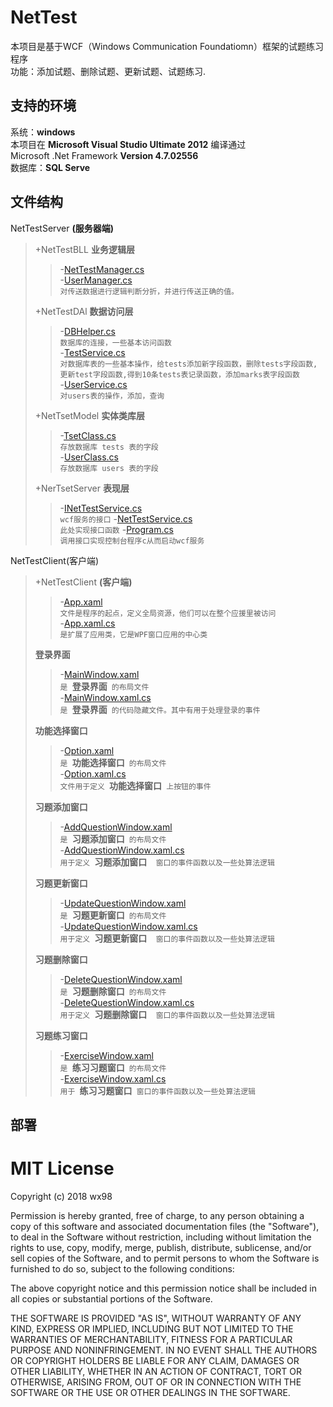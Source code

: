# NetTest
本项目是基于WCF（Windows Communication Foundatiomn）框架的试题练习程序   
功能：添加试题、删除试题、更新试题、试题练习.
## 支持的环境
系统：__windows__   
本项目在  __Microsoft Visual Studio Ultimate 2012__  编译通过   
Microsoft .Net Framework __Version 4.7.02556__    
数据库：__SQL Serve__

## 文件结构
NetTestServer __(服务器端)__    
>
>+NetTestBLL __业务逻辑层__   
>>-[NetTestManager.cs](/NetTestServer/NetTestBLL/TestManager.cs)   
>>-[UserManager.cs](/NetTestServer/NetTestBLL/UserManager.cs)   
>>`对传送数据进行逻辑判断分折，并进行传送正确的值。`
>
>+NetTestDAl __数据访问层__   
>>-[DBHelper.cs](/NetTestServer/NetTestDAL/DBHelper.cs)   
>>`数据库的连接，一些基本访问函数`   
>>-[TestService.cs](/NetTestServer/NetTestDAL/TestService.cs)    
>>`对数据库表的一些基本操作，给tests添加新字段函数，删除tests字段函数,`
>>`更新test字段函数,得到10条tests表记录函数，添加marks表字段函数`   
>>-[UserService.cs](/NetTestServer/NetTestDAL/UserService.cs)   
>>`对users表的操作，添加，查询`
>
>+NetTsetModel __实体类库层__   
>>-[TsetClass.cs](/NetTestServer/NetTestModel/TestClass.cs)   
>>`存放数据库 tests 表的字段`   
>>-[UserClass.cs](/NetTestServer/NetTestModel/UserClass.cs)   
>>`存放数据库 users 表的字段`  
>
>+NerTsetServer __表现层__   
>>-[INetTestService.cs](/NetTestServer/NetTestServer/INetTestService.cs)   
>>`wcf服务的接口`
>>-[NetTestService.cs](/NetTestServer/NetTestServer/NetTestService.cs)   
>>`此处实现接口函数`
>>-[Program.cs](/NetTestServer/NetTestServer/Program.cs)   
>>`调用接口实现控制台程序c从而启动wcf服务`

NetTestClient(客户端)     
>+NetTestClient __(客户端)__    
>
>>-[App.xaml](/NetTestClient/NetTestClient/App.xaml)    
>>`文件是程序的起点，定义全局资源，他们可以在整个应援里被访问 `  
>>-[App.xaml.cs](/NetTestClient/NetTestClient/App.xaml.cs)    
>>`是扩展了应用类，它是WPF窗口应用的中心类`   
>
>__登录界面__
>>-[MainWindow.xaml](/NetTestClient/NetTestClient/MainWindow.xaml)   
>>`是 `__登录界面__` 的布局文件`   
>>-[MainWindow.xaml.cs](/NetTestClient/NetTestClient/MainWindow.xaml.cs)   
>>`是 `__登录界面__` 的代码隐藏文件。其中有用于处理登录的事件`    
>
>__功能选择窗口__
>>-[Option.xaml](/NetTestClient/NetTestClient/Option.xaml)    
>>`是 `__功能选择窗口__` 的布局文件`   
>>-[Option.xaml.cs](/NetTestClient/NetTestClient/Option.xaml.cs)   
>>`文件用于定义 `__功能选择窗口__` 上按钮的事件`   
>
>__习题添加窗口__
>>-[AddQuestionWindow.xaml](/NetTestClient/NetTestClient/AddQuestionWindow.xaml)   
>>`是 `__习题添加窗口__` 的布局文件`    
>>-[AddQuestionWindow.xaml.cs](/NetTestClient/NetTestClient/AddQuestionWindow.xaml.cs)   
>>`用于定义 `__习题添加窗口__`  窗口的事件函数以及一些处算法逻辑`   
>
>__习题更新窗口__
>>-[UpdateQuestionWindow.xaml](/NetTestClient/NetTestClient/UpdateQuestionWindow.xaml)   
>>`是 `__习题更新窗口__` 的布局文件`     
>>-[UpdateQuestionWindow.xaml.cs](/NetTestClient/NetTestClient/UpdateQuestionWindow.xaml.cs)   
>>`用于定义 `__习题更新窗口__`  窗口的事件函数以及一些处算法逻辑`   
>
>__习题删除窗口__   
>>-[DeleteQuestionWindow.xaml](/NetTestClient/NetTestClient/DeleteQuestionWindow.xaml)   
>>`是 `__习题删除窗口__` 的布局文件`   
>>-[DeleteQuestionWindow.xaml.cs](/NetTestClient/NetTestClient/DeleteQuestionWindow.xaml.cs)   
>>`用于定义 `__习题删除窗口__`  窗口的事件函数以及一些处算法逻辑`   
>    
>__习题练习窗口__   
>>-[ExerciseWindow.xaml](/NetTestClient/NetTestClient/ExerciseWindow.xaml)   
>>`是 `__练习习题窗口__` 的布局文件`  
>>-[ExerciseWindow.xaml.cs](/NetTestClient/NetTestClient/ExerciseWindow.xaml.cs)   
>>`用于 `__练习习题窗口__` 窗口的事件函数以及一些处算法逻辑`

## 部署


MIT License
======
Copyright (c) 2018 wx98

Permission is hereby granted, free of charge, to any person obtaining a copy
of this software and associated documentation files (the "Software"), to deal
in the Software without restriction, including without limitation the rights
to use, copy, modify, merge, publish, distribute, sublicense, and/or sell
copies of the Software, and to permit persons to whom the Software is
furnished to do so, subject to the following conditions:

The above copyright notice and this permission notice shall be included in all
copies or substantial portions of the Software.

THE SOFTWARE IS PROVIDED "AS IS", WITHOUT WARRANTY OF ANY KIND, EXPRESS OR
IMPLIED, INCLUDING BUT NOT LIMITED TO THE WARRANTIES OF MERCHANTABILITY,
FITNESS FOR A PARTICULAR PURPOSE AND NONINFRINGEMENT. IN NO EVENT SHALL THE
AUTHORS OR COPYRIGHT HOLDERS BE LIABLE FOR ANY CLAIM, DAMAGES OR OTHER
LIABILITY, WHETHER IN AN ACTION OF CONTRACT, TORT OR OTHERWISE, ARISING FROM,
OUT OF OR IN CONNECTION WITH THE SOFTWARE OR THE USE OR OTHER DEALINGS IN THE
SOFTWARE.
